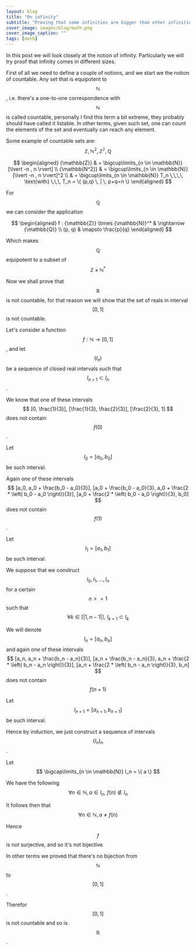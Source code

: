 ```yaml
---
layout: blog
title: "On infinity"
subtitle: "Proving that some infinities are bigger than other infinities."
cover_image: images/blog/math.png
cover_image_caption: ""
tags: [math]
---
```

In this post we will look closely at the notion of infinity. Particularly we will try proof that infinity comes in different sizes.

First of all we need to define a couple of notions, and we start we the notion of countable. Any set that is equipotent to $$ {\mathbb{N}} $$, i.e. there's a one-to-one correspondence with $$ {\mathbb{N}} $$ is called countable, personally I find this term a bit extreme, they probably should have called it listable. In other terms, given such set, one can count the elements of the set and eventually can reach any element.

Some example of countable sets are: $$ {\mathbb{Z}}, {\mathbb{N^2}}, {\mathbb{Z^2}}, {\mathbb{Q}} $$

$$ \begin{aligned}
{\mathbb{Z}} & = \bigcup\limits_{n \in \mathbb{N}} [\lvert  -n , n \rvert] \\
{\mathbb{N^2}} & = \bigcup\limits_{n \in \mathbb{N}} [\lvert  -n , n \rvert]^2  \\
  & = \bigcup\limits_{n \in \mathbb{N}} T_n \,\,\,\, \text{with} \,\,\, T_n =  \{ (p,q) \, | \, p+q=n \}
\end{aligned} $$

For $$ {\mathbb{Q}} $$ we can consider the application

$$ \begin{aligned}
f : {\mathbb{Z}} \times {\mathbb{N}}^* & \rightarrow {\mathbb{Q}} \\
(p, q) & \mapsto \frac{p}{q}
\end{aligned} $$

Which makes $$ {\mathbb{Q}} $$ equipotent to a subset of $$ {\mathbb{Z}} \times {\mathbb{N}}^* $$

Now we shall prove that $$ {\mathbb{R}} $$ is not countable, for that reason we will show that the set of reals in interval $$ [0, 1] $$  is not countable.

Let's consider a function $$ f : {\mathbb{N}} \rightarrow [0, 1] $$, and let $$ \left( I_n \right) $$ be a sequence of closed real intervals such that $$ I_{n+1} \subset I_n $$.

We know that one of these intervals $$ [0, \frac{1}{3}], [\frac{1}{3}, \frac{2}{3}], [\frac{2}{3}, 1] $$ does not contain $$ f(0) $$.

Let $$ I_0 = [a_0, b_0] $$ be such interval.

Again one of these intervals $$ [a_0, a_0 + \frac{b_0 - a_0}{3}], [a_0 + \frac{b_0 - a_0}{3}, a_0 + \frac{2 * \left( b_0 - a_0 \right)}{3}], [a_0 + \frac{2 * \left( b_0 - a_0 \right)}{3}, b_0] $$ does not contain $$ f(1) $$.

Let $$ I_1 = [a_1, b_1] $$ be such interval.

We suppose that we construct $$ I_0, I_1, ..., I_n $$ for a certain $$ n >= 1 $$ such that $$ \forall k \in [\lvert 1, n-1 \rvert], \,\, I_{k+1} \subset I_k $$

We will denote $$ I_n = [a_n, b_n] $$ and again one of these intervals $$ [a_n, a_n + \frac{b_n - a_n}{3}], [a_n + \frac{b_n - a_n}{3}, a_n + \frac{2 * \left( b_n - a_n \right)}{3}], [a_n + \frac{2 * \left( b_n - a_n \right)}{3}, b_n] $$ does not contain $$ f(n+1) $$

Let  $$ I_{n+1} = [a_{n+1}, b_{n+1}] $$ be such interval.

Hence by induction, we just construct a sequence of intervals $$ {\left( I_n \right)}_n $$.

Let $$ \bigcap\limits_{n \in \mathbb{N}} I_n = \{ a \} $$

We have the following $$ \forall n \in {\mathbb{N}}, a \in I_n, \,\, f(n) \notin I_n $$

It follows then that $$ \forall n \in {\mathbb{N}}, a \neq f(n) $$

Hence $$ f $$ is not surjective, and so it's not bijective.

In other terms we proved that there's no bijection from $$ {\mathbb{N}} $$ to $$ [0, 1] $$.

Therefor $$ [0, 1] $$ is not countable and so is $$ {\mathbb{R}} $$.
